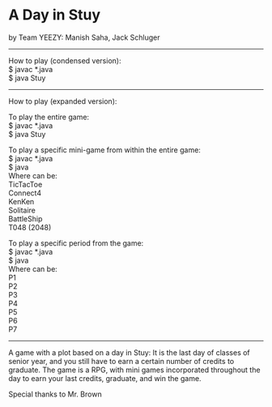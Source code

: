 # A Day in Stuy
by Team YEEZY: Manish Saha, Jack Schluger


*******
How to play (condensed version):  
$ javac *.java  
$ java Stuy  

******
How to play (expanded version):  

To play the entire game:  
$ javac *.java    
$ java Stuy  

To play a specific mini-game from within the entire game:  
$ javac *.java  
$ java <game>  
Where <game> can be:  
      TicTacToe  
      Connect4  
      KenKen  
      Solitaire  
      BattleShip  
      T048 (2048)  

To play a specific period from the game:  
$ javac *.java  
$ java <period>  
Where <period> can be:  
      P1  
      P2  
      P3  
      P4  
      P5  
      P6  
      P7  
******


A game with a plot based on a day in Stuy: It is the last day of classes of senior year, and you still have to earn a certain number of credits to graduate. The game is a RPG, with mini games incorporated throughout the day to earn your last credits, graduate, and win the game.

Special thanks to Mr. Brown
